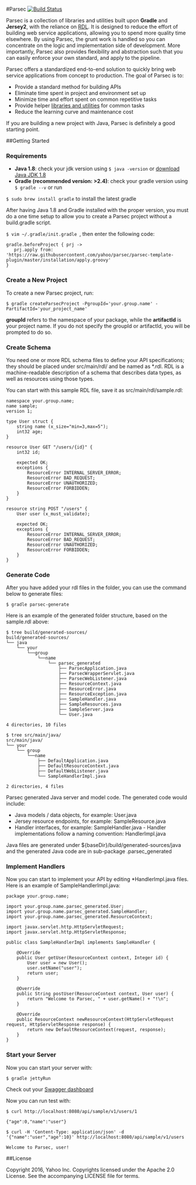 #Parsec [![Build Status](https://travis-ci.org/yahoo/parsec.svg?branch=master)](https://travis-ci.org/yahoo/parsec)

Parsec is a collection of libraries and utilities built upon **Gradle** and **Jersey2**, with the reliance on [RDL](https://ardielle.github.io/).
It is designed to reduce the effort of building web service applications,
allowing you to spend more quality time elsewhere. By using Parsec,
the grunt work is handled so you can concentrate on the logic and implementation side of development. More importantly,
Parsec also provides flexibility and abstraction such that you can easily enforce your own standard, and apply to the pipeline.

Parsec offers a standardized end-to-end solution to quickly bring web service applications from concept to production.
The goal of Parsec is to:

* Provide a standard method for building APIs
* Eliminate time spent in project and environment set up
* Minimize time and effort spent on common repetitive tasks
* Provide helper [libraries and utilities](https://github.com/yahoo/parsec-libraries) for common tasks
* Reduce the learning curve and maintenance cost

If you are building a new project with Java, Parsec is definitely a good starting point.

##Getting Started

### Requirements

+ **Java 1.8**: check your jdk version using `$ java -version` or [download Java JDK 1.8](http://www.oracle.com/technetwork/java/javase/downloads/jdk8-downloads-2133151.html)
+ **Gradle (recommended version: >2.4)**: check your gradle version using `$ gradle --v` or run

 `$ sudo brew install gradle` to install the latest gradle

After having Java 1.8 and Gradle installed with the proper version, you must do a one time setup to allow you to create a
Parsec project without a build.gradle script.

`$ vim ~/.gradle/init.gradle `, then enter the following code:

```
gradle.beforeProject { prj ->
   prj.apply from: 'https://raw.githubusercontent.com/yahoo/parsec/parsec-template-plugin/master/installation/apply.groovy'
}

```

### Create a New Project

To create a new Parsec project, run:

`$ gradle createParsecProject -PgroupId='your.group.name' -PartifactId='your_project_name'`

**groupId** refers to the namespace of your package, while the **artifactId** is your project name.
If you do not specify the groupId or artifactId, you will be prompted to do so.

### Create Schema

You need one or more RDL schema files to define your API specifications; they should be placed under src/main/rdl/ and be named as *.rdl.
RDL is a machine-readable description of a schema that describes data types, as well as resources using those types.

You can start with this sample RDL file, save it as src/main/rdl/sample.rdl:

```
namespace your.group.name;
name sample;
version 1;

type User struct {
    string name (x_size="min=3,max=5");
    int32 age;
}

resource User GET "/users/{id}" {
    int32 id;

    expected OK;
    exceptions {
        ResourceError INTERNAL_SERVER_ERROR;
        ResourceError BAD_REQUEST;
        ResourceError UNAUTHORIZED;
        ResourceError FORBIDDEN;
    }
}

resource string POST "/users" {
    User user (x_must_validate);

    expected OK;
    exceptions {
        ResourceError INTERNAL_SERVER_ERROR;
        ResourceError BAD_REQUEST;
        ResourceError UNAUTHORIZED;
        ResourceError FORBIDDEN;
    }
}
```

### Generate Code

After you have added your rdl files in the folder, you can use the command below to generate files:

`$ gradle parsec-generate`

Here is an example of the generated folder structure, based on the sample.rdl above:

```
$ tree build/generated-sources/
build/generated-sources/
└── java
    └── your
        └──group
            └──name
                └── parsec_generated
                    ├── ParsecApplication.java
                    ├── ParsecWrapperServlet.java
                    ├── ParsecWebListener.java
                    ├── ResourceContext.java
                    ├── ResourceError.java
                    ├── ResourceException.java
                    ├── SampleHandler.java
                    ├── SampleResources.java
                    ├── SampleServer.java
                    └── User.java

4 directories, 10 files

$ tree src/main/java/
src/main/java/
└── your
    └── group
        └──name
            ├── DefaultApplication.java
            ├── DefaultResourceContext.java
            ├── DefaultWebListener.java
            └── SampleHandlerImpl.java

2 directories, 4 files
```

Parsec generated Java server and model code. The generated code would include:

+ Java models / data objects, for example: User.java
+ Jersey resource endpoints, for example: SampleResource.java
+ Handler interfaces, for example: SampleHandler.java - Handler implementations follow a naming convention: <API name>HandlerImpl.java

Java files are generated under ${baseDir}/build/generated-sources/java and the generated Java code are in sub-package <user defined namespace>.parsec_generated

### Implement Handlers

Now you can start to implement your API by editing *HandlerImpl.java files. Here is an example of SampleHandlerImpl.java:

```
package your.group.name;

import your.group.name.parsec_generated.User;
import your.group.name.parsec_generated.SampleHandler;
import your.group.name.parsec_generated.ResourceContext;

import javax.servlet.http.HttpServletRequest;
import javax.servlet.http.HttpServletResponse;

public class SampleHandlerImpl implements SampleHandler {

    @Override
    public User getUser(ResourceContext context, Integer id) {
        User user = new User();
        user.setName("user");
        return user;
    }

    @Override
    public String postUser(ResourceContext context, User user) {
        return "Welcome to Parsec, " + user.getName() + "!\n";
    }

    @Override
    public ResourceContext newResourceContext(HttpServletRequest request, HttpServletResponse response) {
        return new DefaultResourceContext(request, response);
    }
}
```

### Start your Server

Now you can start your server with:

`$ gradle jettyRun`

Check out your [Swagger dashboard](http://localhost:8080/api/static/swagger-ui/)

Now you can run test with:

```
$ curl http://localhost:8080/api/sample/v1/users/1

{"age":0,"name":"user"}

$ curl -H 'Content-Type: application/json' -d '{"name":"user","age":10}' http://localhost:8080/api/sample/v1/users

Welcome to Parsec, user!
```

##License

Copyright 2016, Yahoo Inc. Copyrights licensed under the Apache 2.0 License. See the accompanying LICENSE file for terms.
